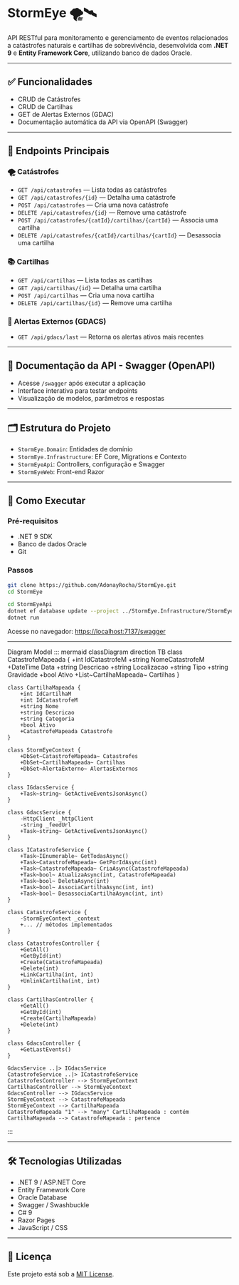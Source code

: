 # StormEye 🌪️🛰️

API RESTful para monitoramento e gerenciamento de eventos relacionados a catástrofes naturais e cartilhas de sobrevivência, desenvolvida com **.NET 9** e **Entity Framework Core**, utilizando banco de dados Oracle.

---

## ✅ Funcionalidades

- CRUD de Catástrofes  
- CRUD de Cartilhas  
- GET  de Alertas Externos  (GDAC)
- Documentação automática da API via OpenAPI (Swagger)  

---

## 📌 Endpoints Principais

### 🌪️ Catástrofes

- `GET /api/catastrofes` — Lista todas as catástrofes  
- `GET /api/catastrofes/{id}` — Detalha uma catástrofe  
- `POST /api/catastrofes` — Cria uma nova catástrofe  
- `DELETE /api/catastrofes/{id}` — Remove uma catástrofe  
- `POST /api/catastrofes/{catId}/cartilhas/{cartId}` — Associa uma cartilha  
- `DELETE /api/catastrofes/{catId}/cartilhas/{cartId}` — Desassocia uma cartilha  

### 📚 Cartilhas

- `GET /api/cartilhas` — Lista todas as cartilhas  
- `GET /api/cartilhas/{id}` — Detalha uma cartilha  
- `POST /api/cartilhas` — Cria uma nova cartilha  
- `DELETE /api/cartilhas/{id}` — Remove uma cartilha  

### 🔔 Alertas Externos (GDACS)

- `GET /api/gdacs/last` — Retorna os alertas ativos mais recentes  
---

## 📖 Documentação da API - Swagger (OpenAPI)

- Acesse `/swagger` após executar a aplicação  
- Interface interativa para testar endpoints  
- Visualização de modelos, parâmetros e respostas  

---

## 🗂️ Estrutura do Projeto

- `StormEye.Domain`: Entidades de domínio  
- `StormEye.Infrastructure`: EF Core, Migrations e Contexto  
- `StormEyeApi`: Controllers, configuração e Swagger  
- `StormEyeWeb`: Front-end Razor 
---

## 🚀 Como Executar

### Pré-requisitos

- .NET 9 SDK  
- Banco de dados Oracle  
- Git

### Passos

```bash
git clone https://github.com/AdonayRocha/StormEye.git
cd StormEye
```

```bash
cd StormEyeApi
dotnet ef database update --project ../StormEye.Infrastructure/StormEye.Infrastructure.csproj --startup-project .
dotnet run
```

Acesse no navegador: [https://localhost:7137/swagger](https://localhost:7137/swagger)

---
Diagram Model
::: mermaid
classDiagram
direction TB
    class CatastrofeMapeada {
	    +int IdCatastrofeM
	    +string NomeCatastrofeM
	    +DateTime Data
	    +string Descricao
	    +string Localizacao
	    +string Tipo
	    +string Gravidade
	    +bool Ativo
	    +List~CartilhaMapeada~ Cartilhas
    }

    class CartilhaMapeada {
	    +int IdCartilhaM
	    +int IdCatastrofeM
	    +string Nome
	    +string Descricao
	    +string Categoria
	    +bool Ativo
	    +CatastrofeMapeada Catastrofe
    }

    class StormEyeContext {
	    +DbSet~CatastrofeMapeada~ Catastrofes
	    +DbSet~CartilhaMapeada~ Cartilhas
	    +DbSet~AlertaExterno~ AlertasExternos
    }

    class IGdacsService {
	    +Task~string~ GetActiveEventsJsonAsync()
    }

    class GdacsService {
	    -HttpClient _httpClient
	    -string _feedUrl
	    +Task~string~ GetActiveEventsJsonAsync()
    }

    class ICatastrofeService {
	    +Task~IEnumerable~ GetTodasAsync()
	    +Task~CatastrofeMapeada~ GetPorIdAsync(int)
	    +Task~CatastrofeMapeada~ CriaAsync(CatastrofeMapeada)
	    +Task~bool~ AtualizaAsync(int, CatastrofeMapeada)
	    +Task~bool~ DeletaAsync(int)
	    +Task~bool~ AssociaCartilhaAsync(int, int)
	    +Task~bool~ DesassociaCartilhaAsync(int, int)
    }

    class CatastrofeService {
	    -StormEyeContext _context
	    +... // métodos implementados
    }

    class CatastrofesController {
	    +GetAll()
	    +GetById(int)
	    +Create(CatastrofeMapeada)
	    +Delete(int)
	    +LinkCartilha(int, int)
	    +UnlinkCartilha(int, int)
    }

    class CartilhasController {
	    +GetAll()
	    +GetById(int)
	    +Create(CartilhaMapeada)
	    +Delete(int)
    }

    class GdacsController {
	    +GetLastEvents()
    }

    GdacsService ..|> IGdacsService
    CatastrofeService ..|> ICatastrofeService
    CatastrofesController --> StormEyeContext
    CartilhasController --> StormEyeContext
    GdacsController --> IGdacsService
    StormEyeContext --> CatastrofeMapeada
    StormEyeContext --> CartilhaMapeada
    CatastrofeMapeada "1" --> "many" CartilhaMapeada : contém
    CartilhaMapeada --> CatastrofeMapeada : pertence 
:::


---

## 🛠 Tecnologias Utilizadas

- .NET 9 / ASP.NET Core  
- Entity Framework Core  
- Oracle Database  
- Swagger / Swashbuckle  
- C# 9  
- Razor Pages 
- JavaScript / CSS  

---

## 📄 Licença

Este projeto está sob a [MIT License](LICENSE).
